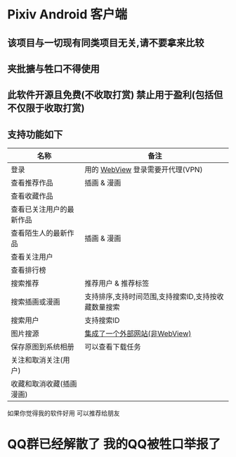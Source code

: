 # Pixiv Android 客户端
## 该项目与一切现有同类项目无关,请不要拿来比较

## 夹批搪与牲口不得使用

## 此软件开源且免费(不收取打赏) 禁止用于盈利(包括但不仅限于收取打赏)

## 支持功能如下

|名称|备注|
|---|---|
| 登录  | 用的 [WebView](https://github.com/xiao-cao-x/pixiv_func_android/blob/main/android/app/src/main/kotlin/top/xiaocao/pixiv/platform/webview/PlatformWebView.kt) 登录需要开代理(VPN)  |
| 查看推荐作品  | 插画 & 漫画  |
| 查看收藏作品  |    |
| 查看已关注用户的最新作品  |   |
| 查看陌生人的最新作品  | 插画 & 漫画 |
| 查看关注用户  |   |
| 查看排行榜  |   |
| 搜索推荐  | 推荐用户 & 推荐标签  |
| 搜索插画或漫画  | 支持排序,支持时间范围,支持搜索ID,支持按收藏数量搜索 |
| 搜索用户  | 支持搜索ID  |
| 图片搜源  | [集成了一个外部网站(非WebView)](https://github.com/xiao-cao-x/pixiv_func_android/blob/main/lib/view_model/search_input_model.dart)  |
| 保存原图到系统相册  | 可以查看下载任务 |
| 关注和取消关注(用户)  |  |
| 收藏和取消收藏(插画 漫画)  |  |

如果你觉得我的软件好用 可以推荐给朋友

# QQ群已经解散了 我的QQ被牲口举报了